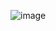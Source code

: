 

![image](https://user-images.githubusercontent.com/28312571/147303800-0229772c-313f-4ef3-9197-b35ad0746c28.png)
